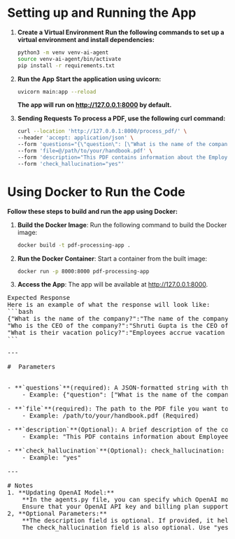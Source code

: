 # Setting up and Running the App

1. **Create a Virtual Environment**
    **Run the following commands to set up a virtual environment and install dependencies:**
    
    ```bash
    python3 -m venv venv-ai-agent
    source venv-ai-agent/bin/activate
    pip install -r requirements.txt
    ```

2. **Run the App**
    **Start the application using uvicorn:**
    ```bash
    uvicorn main:app --reload
    ```
    **The app will run on http://127.0.0.1:8000 by default.**

3. **Sending Requests**
    **To process a PDF, use the following curl command:**
    ```bash
    curl --location 'http://127.0.0.1:8000/process_pdf/' \
    --header 'accept: application/json' \
    --form 'questions="{\"question\": [\"What is the name of the company?\"]}"' \
    --form 'file=@/path/to/your/handbook.pdf' \
    --form 'description="This PDF contains information about the Employee Handbook. It includes policies and information about the company."' \
    --form 'check_hallucination="yes"'
    ```
# Using Docker to Run the Code
**Follow these steps to build and run the app using Docker:**

1. **Build the Docker Image**: Run the following command to build the Docker image:
   ```bash
   docker build -t pdf-processing-app .
    ```
   
2. **Run the Docker Container**: Start a container from the built image:
   ```bash
   docker run -p 8000:8000 pdf-processing-app
   ```
   
3. **Access the App**: The app will be available at http://127.0.0.1:8000.

<pre>
Expected Response
Here is an example of what the response will look like:
```bash
{"What is the name of the company?":"The name of the company is Zania, Inc. The CEO mentioned in the closing statement is Shruti Gupta. The company's ethics code and mission statement are also provided in the document.",
"Who is the CEO of the company?":"Shruti Gupta is the CEO of Zania, Inc.",
"What is their vacation policy?":"Employees accrue vacation time based on the period worked, up to a maximum accrual amount. Vacation requests should be made in advance, and the company considers business needs when granting them. Unused vacation may be forfeited upon separation of employment unless state law dictates otherwise.","What is the termination policy?":"The termination policy outlines common-sense infractions that could lead to discipline, including immediate termination of employment. Management may provide verbal and written warnings before taking disciplinary actions, which can include demotion, transfer, forced leave, or termination. The specific terms of termination procedures are governed by state laws, and disciplinary actions may be taken without prior warning or procedure."}
```
<pre>
---

#  Parameters

  
- **`questions`**(required): A JSON-formatted string with the question key. It contains a list of questions to ask based on the PDF.**
    - Example: {"question": ["What is the name of the company?"]} 
  
- **`file`**(required): The path to the PDF file you want to upload for processing.
    - Example: /path/to/your/handbook.pdf (Required)

- **`description`**(Optional): A brief description of the content in the PDF. This helps the app understand its context.
    - Example: "This PDF contains information about Employee Handbook..."

- **`check_hallucination`**(Optional): check_hallucination: Enables checking for hallucinated responses. Use "yes" to enable this feature
    - Example: "yes" 

---

# Notes
1. **Updating OpenAI Model:**
    **In the agents.py file, you can specify which OpenAI model to use. Look for the section in the code where the model is configured and update it to your desired model, such as gpt-3.5-turbo, gpt-4, etc.
    Ensure that your OpenAI API key and billing plan support the selected model.**
2, **Optional Parameters:**
    **The description field is optional. If provided, it helps the app validate the context of the questions.
    The check_hallucination field is also optional. Use "yes" to enable hallucination checks.**
